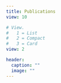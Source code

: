 ```yaml
---
title: Publications
view: 10

# View.
#   1 = List
#   2 = Compact
#   3 = Card
view: 2

header:
  caption: ""
  image: ""
---
```

